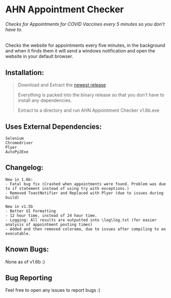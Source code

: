 # AHN Appointment Checker
###### Checks for Appointments for COVID Vaccines every 5 minutes so you don't have to.


Checks the website for appointments every five minutes, in the background
and when it finds them it will send a windows notification and open the website in your default browser.


## Installation:
> Download and Extract the [newest release](https://github.com/sleepymountain/AHNAppointmentChecker/releases/tag/1.6b)
> 
> Everything is packed into the binary release so that you don't have to install any dependencies.
> 
> Extract to a directory and run AHN Appointment Checker v1.6b.exe


## Uses External Dependencies:
```
Selenium
Chromedriver
Plyer
AutoPy2Exe
```

## Changelog:
```
New in 1.6b:
- Fatal bug fix (Crashed when appointments were found. Problem was due to if statement instead of using try with exceptions.)
- Removed ToastNotifier and Replaced with Plyer (due to issues during build)

New in v1.5b
- Better UI Formatting
- 12 hour time, instead of 24 hour time.
- Logging: All results are outputted into \log\log.txt (for easier analysis of appointment posting times)
- Added and then removed colorama, due to issues after compiling to an executable.
```

## Known Bugs:
None as of v1.6b :)

## Bug Reporting
Feel free to open any issues to report bugs :)
